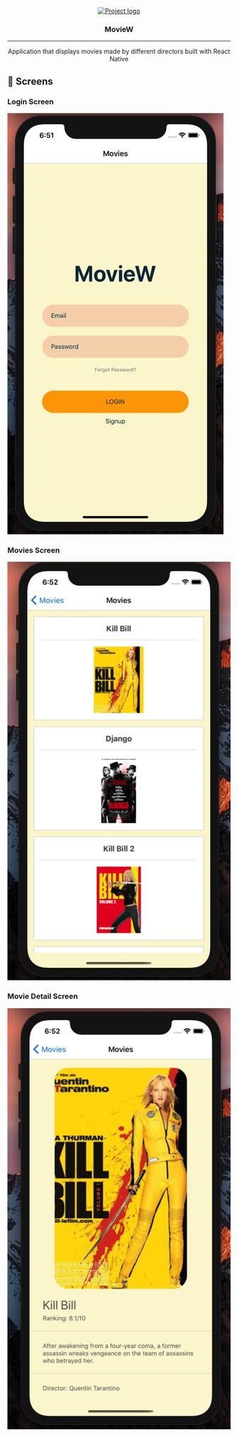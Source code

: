 <p align="center">
  <a href="" rel="noopener">
 <img width=200px height=200px src="https://i.imgur.com/6wj0hh6.jpg" alt="Project logo"></a>
</p>

<h3 align="center">MovieW</h3>



---

<p align="center"> Application that displays movies made by different directors built with React Native
    <br> 
</p>

## 🎈 Screens <a name="usage"></a>
### Login Screen
![Alt text](/assets/login.jpeg?raw=true "Login Screen")
### Movies Screen
![Alt text](/assets/movie_list.jpeg?raw=true "Counter Screen")
### Movie Detail Screen
![Alt text](/assets/movie_detail.jpeg?raw=true "Counter Screen")


